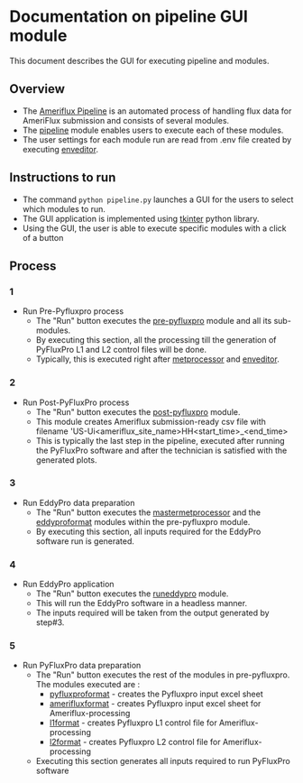 # Documentation on pipeline GUI module
This document describes the GUI for executing pipeline and modules.

## Overview
- The [Ameriflux Pipeline](https://github.com/ncsa/ameriflux-pipeline/tree/develop/ameriflux_pipeline) is an automated process of handling flux data for AmeriFlux submission and consists of several modules.
- The [pipeline](https://github.com/ncsa/ameriflux-pipeline/blob/develop/ameriflux_pipeline/pipeline.py) module enables users to execute each of these modules.
- The user settings for each module run are read from .env file created by executing [enveditor](https://github.com/ncsa/ameriflux-pipeline/blob/develop/docs/enveditor.md).

## Instructions to run
- The command ```python pipeline.py``` launches a GUI for the users to select which modules to run.
- The GUI application is implemented using [tkinter](https://docs.python.org/3/library/tk.html) python library.
- Using the GUI, the user is able to execute specific modules with a click of a button

## Process
### 1
- Run Pre-Pyfluxpro process
  - The "Run" button executes the [pre-pyfluxpro](https://github.com/ncsa/ameriflux-pipeline/blob/develop/docs/prepyfluxpro.md) module and all its sub-modules.
  - By executing this section, all the processing till the generation of PyFluxPro L1 and L2 control files will be done.
  - Typically, this is executed right after [metprocessor](https://github.com/ncsa/ameriflux-pipeline/blob/develop/docs/metprocessor.md) and [enveditor](https://github.com/ncsa/ameriflux-pipeline/blob/develop/docs/enveditor.md).
### 2
- Run Post-PyFluxPro process
  - The "Run" button executes the [post-pyfluxpro](https://github.com/ncsa/ameriflux-pipeline/blob/develop/docs/postpyfluxpro.md) module.
  - This module creates Ameriflux submission-ready csv file with filename 'US-Ui<ameriflux_site_name>HH<start_time>_<end_time>
  - This is typically the last step in the pipeline, executed after running the PyFluxPro software and after the technician is satisfied with the generated plots.
### 3
- Run EddyPro data preparation
  - The "Run" button executes the [mastermetprocessor](https://github.com/ncsa/ameriflux-pipeline/blob/develop/docs/master_met/mastermetprocessor.md) and the [eddyproformat](https://github.com/ncsa/ameriflux-pipeline/blob/develop/docs/eddypro/eddyproformat.md) modules within the pre-pyfluxpro module.
  - By executing this section, all inputs required for the EddyPro software run is generated.
### 4
- Run EddyPro application
  - The "Run" button executes the [runeddypro](https://github.com/ncsa/ameriflux-pipeline/blob/develop/docs/eddypro/runeddypro.md) module.
  - This will run the EddyPro software in a headless manner.
  - The inputs required will be taken from the output generated by step#3.
### 5
- Run PyFluxPro data preparation
  - The "Run" button executes the rest of the modules in pre-pyfluxpro. The modules executed are :
    - [pyfluxproformat](https://github.com/ncsa/ameriflux-pipeline/blob/develop/docs/pyfluxpro/pyfluxproformat.md) - creates the Pyfluxpro input excel sheet
    - [amerifluxformat](https://github.com/ncsa/ameriflux-pipeline/blob/develop/docs/pyfluxpro/amerifluxformat.md) - creates Pyfluxpro input excel sheet for Ameriflux-processing
    - [l1format](https://github.com/ncsa/ameriflux-pipeline/blob/develop/docs/pyfluxpro/l1format.md) - creates Pyfluxpro L1 control file for Ameriflux-processing
    - [l2format](https://github.com/ncsa/ameriflux-pipeline/blob/develop/docs/pyfluxpro/l2format.md) - creates Pyfluxpro L2 control file for Ameriflux-processing
  - Executing this section generates all inputs required to run PyFluxPro software
